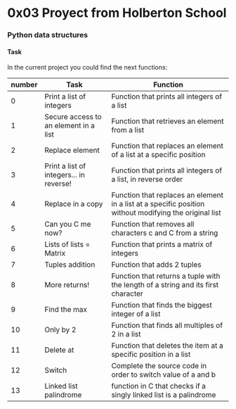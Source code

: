 # 0x03 Proyect from Holberton School

### Python data structures

#### Task

In the current project you could find the next functions:

  number  |  Task  |  Function
----------|--------|----------
0|Print a list of integers|Function that prints all integers of a list
1|Secure access to an element in a list|Function that retrieves an element from a list
2|Replace element|Function that replaces an element of a list at a specific position
3|Print a list of integers... in reverse!|Function that prints all integers of a list, in reverse order
4|Replace in a copy|Function that replaces an element in a list at a specific position without modifying the original list
5|Can you C me now?|Function that removes all characters c and C from a string
6|Lists of lists = Matrix|Function that prints a matrix of integers
7|Tuples addition|Function that adds 2 tuples
8|More returns!|Function that returns a tuple with the length of a string and its first character
9|Find the max|Function that finds the biggest integer of a list
10|Only by 2|Function that finds all multiples of 2 in a list
11|Delete at|Function that deletes the item at a specific position in a list
12|Switch|Complete the source code in order to switch value of a and b
13|Linked list palindrome|function in C that checks if a singly linked list is a palindrome
